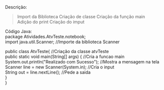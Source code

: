 Descrição:
> Import da Biblioteca
> Criação de classe
> Criação da função main
> Adição do print
>  Criação do imput

Código Java:  
package Atividades.AtvTeste.notebook;  
import java.util.Scanner; //Importe da biblioteca Scanner  

public class AtvTeste{ //Criação da classe atvTeste  
    public static void main(String[] args) { //Cria a funcao main  
        System.out.println("Realizado com Sucesso"); //Mostra a mensagem na tela  
        Scanner line = new Scanner(System.in); //Cria o input  
        String out = line.nextLine(); //Pede a saida  
    }  
}   

